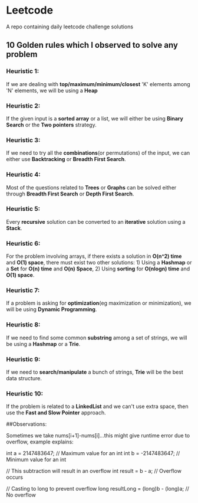 # Leetcode
A repo containing daily leetcode challenge solutions

## 10 Golden rules which I observed to solve any problem
### Heuristic 1:
If we are dealing with **top/maximum/minimum/closest** 'K' elements among 'N' elements, we will be using a **Heap**

### Heuristic 2:
If the given input is a **sorted array** or a list, we will either be using **Binary Search** or the **Two pointers** strategy.

### Heuristic 3:
If we need to try all the **combinations**(or permutations) of the input, we can either use **Backtracking** or **Breadth First Search**.

### Heuristic 4:
Most of the questions related to **Trees** or **Graphs** can be solved either through **Breadth First Search** or **Depth First Search**.

### Heuristic 5:
Every **recursive** solution can be converted to an **iterative** solution using a **Stack**.

### Heuristic 6:
For the problem involving arrays, if there exists a solution in **O(n^2) time** and **O(1) space**, there must exist two other solutions: 1) Using a **Hashmap** or a **Set** for **O(n) time** and **O(n) Space**, 2) Using **sorting** for **O(nlogn) time** and **O(1) space**.

### Heuristic 7:
If a problem is asking for **optimization**(eg maximization or minimization), we will be using **Dynamic Programming**.

### Heuristic 8:
If we need to find some common **substring** among a set of strings, we will be using a **Hashmap** or a **Trie**.

### Heuristic 9:
If we need to **search/manipulate** a bunch of strings, **Trie** will be the best data structure.

### Heuristic 10:
If the problem is related to a **LinkedList** and we can't use extra space, then use the **Fast and Slow Pointer** approach.


##Observations:

Sometimes we take nums[i+1]-nums[i]...this might give runtime error due to overflow, example explains:

int a = 2147483647;   // Maximum value for an int
int b = -2147483647;  // Minimum value for an int

// This subtraction will result in an overflow
int result = b - a;   // Overflow occurs

// Casting to long to prevent overflow
long resultLong = (long)b - (long)a;  // No overflow
